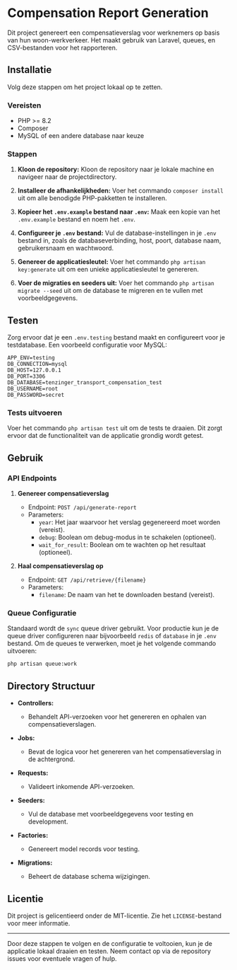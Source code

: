 # Compensation Report Generation

Dit project genereert een compensatieverslag voor werknemers op basis van hun woon-werkverkeer. Het maakt gebruik van Laravel, queues, en CSV-bestanden voor het rapporteren.

## Installatie

Volg deze stappen om het project lokaal op te zetten.

### Vereisten

- PHP >= 8.2
- Composer
- MySQL of een andere database naar keuze

### Stappen

1. **Kloon de repository:**
   Kloon de repository naar je lokale machine en navigeer naar de projectdirectory.

2. **Installeer de afhankelijkheden:**
   Voer het commando `composer install` uit om alle benodigde PHP-pakketten te installeren.

3. **Kopieer het `.env.example` bestand naar `.env`:**
   Maak een kopie van het `.env.example` bestand en noem het `.env`.

4. **Configureer je `.env` bestand:**
   Vul de database-instellingen in je `.env` bestand in, zoals de databaseverbinding, host, poort, database naam, gebruikersnaam en wachtwoord.

5. **Genereer de applicatiesleutel:**
   Voer het commando `php artisan key:generate` uit om een unieke applicatiesleutel te genereren.

6. **Voer de migraties en seeders uit:**
   Voer het commando `php artisan migrate --seed` uit om de database te migreren en te vullen met voorbeeldgegevens.

## Testen

Zorg ervoor dat je een `.env.testing` bestand maakt en configureert voor je testdatabase. Een voorbeeld configuratie voor MySQL:

```env
APP_ENV=testing
DB_CONNECTION=mysql
DB_HOST=127.0.0.1
DB_PORT=3306
DB_DATABASE=tenzinger_transport_compensation_test
DB_USERNAME=root
DB_PASSWORD=secret
```

### Tests uitvoeren

Voer het commando `php artisan test` uit om de tests te draaien. Dit zorgt ervoor dat de functionaliteit van de applicatie grondig wordt getest.

## Gebruik

### API Endpoints

1. **Genereer compensatieverslag**
    - Endpoint: `POST /api/generate-report`
    - Parameters:
        - `year`: Het jaar waarvoor het verslag gegenereerd moet worden (vereist).
        - `debug`: Boolean om debug-modus in te schakelen (optioneel).
        - `wait_for_result`: Boolean om te wachten op het resultaat (optioneel).

2. **Haal compensatieverslag op**
    - Endpoint: `GET /api/retrieve/{filename}`
    - Parameters:
        - `filename`: De naam van het te downloaden bestand (vereist).

### Queue Configuratie

Standaard wordt de `sync` queue driver gebruikt. Voor productie kun je de queue driver configureren naar bijvoorbeeld `redis` of `database` in je `.env` bestand. Om de queues te verwerken, moet je het volgende commando uitvoeren:

```bash
php artisan queue:work
```

## Directory Structuur

- **Controllers:**
    - Behandelt API-verzoeken voor het genereren en ophalen van compensatieverslagen.

- **Jobs:**
    - Bevat de logica voor het genereren van het compensatieverslag in de achtergrond.

- **Requests:**
    - Valideert inkomende API-verzoeken.

- **Seeders:**
    - Vul de database met voorbeeldgegevens voor testing en development.

- **Factories:**
    - Genereert model records voor testing.

- **Migrations:**
    - Beheert de database schema wijzigingen.

## Licentie

Dit project is gelicentieerd onder de MIT-licentie. Zie het `LICENSE`-bestand voor meer informatie.

---

Door deze stappen te volgen en de configuratie te voltooien, kun je de applicatie lokaal draaien en testen. Neem contact op via de repository issues voor eventuele vragen of hulp.
